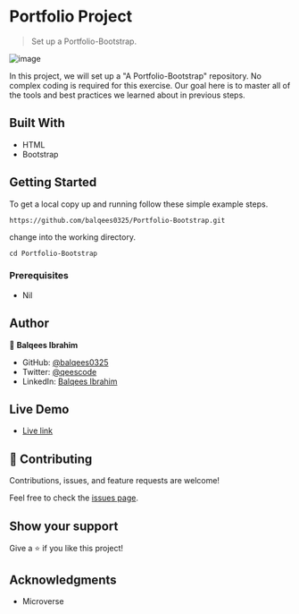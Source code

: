 # Portfolio Project

> Set up a Portfolio-Bootstrap.

![image](https://user-images.githubusercontent.com/66781780/126206944-cc62730f-56ae-4980-b2ac-206b5ff6044c.png)

In this project, we will set up a "A Portfolio-Bootstrap" repository. No complex coding is required for this exercise. Our goal here is to master all of the tools and best practices we learned about in previous steps.

## Built With

- HTML
- Bootstrap

## Getting Started

To get a local copy up and running follow these simple example steps.

`https://github.com/balqees0325/Portfolio-Bootstrap.git`

change into the working directory.

`cd Portfolio-Bootstrap`

### Prerequisites

- Nil

## Author

👤 **Balqees Ibrahim**

- GitHub: [@balqees0325](https://github.com/balqees0325)
- Twitter: [@qeescode](https://twitter.com/qeescode)
- LinkedIn: [Balqees Ibrahim](https://www.linkedin.com/in/balqees-ibrahim-911a81204/)

## Live Demo

- [Live link](https://balqees0325.github.io/portfolio-project1/index.html)

## 🤝 Contributing

Contributions, issues, and feature requests are welcome!

Feel free to check the [issues page](../../issues/).

## Show your support

Give a ⭐️ if you like this project!

## Acknowledgments

- Microverse
